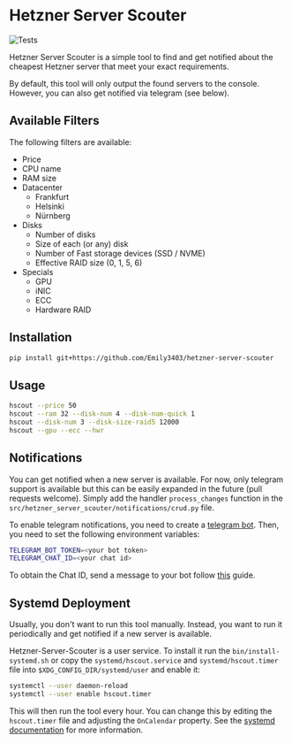 # Hetzner Server Scouter

![Tests](https://github.com/Emily3403/hetzner-server-scouter/actions/workflows/tests.yml/badge.svg)

Hetzner Server Scouter is a simple tool to find and get notified about the cheapest Hetzner server that meet your exact requirements.

By default, this tool will only output the found servers to the console. However, you can also get notified via telegram (see below).

## Available Filters

The following filters are available:
- Price
- CPU name
- RAM size
- Datacenter 
  - Frankfurt
  - Helsinki
  - Nürnberg
- Disks
  - Number of disks
  - Size of each (or any) disk
  - Number of Fast storage devices (SSD / NVME)
  - Effective RAID size (0, 1, 5, 6)
- Specials 
  - GPU
  - iNIC
  - ECC
  - Hardware RAID

## Installation

```bash
pip install git+https://github.com/Emily3403/hetzner-server-scouter
```

## Usage

```bash
hscout --price 50
hscout --ram 32 --disk-num 4 --disk-num-quick 1
hscout --disk-num 3 --disk-size-raid5 12000
hscout --gpu --ecc --hwr
```

## Notifications

You can get notified when a new server is available. For now, only telegram support is available but this can be easily expanded in the future (pull requests welcome). Simply add the handler `process_changes` function in the `src/hetzner_server_scouter/notifications/crud.py` file.

To enable telegram notifications, you need to create a [telegram bot](https://core.telegram.org/bots/tutorial). Then, you need to set the following environment variables:

```bash
TELEGRAM_BOT_TOKEN=<your bot token>
TELEGRAM_CHAT_ID=<your chat id>
```

To obtain the Chat ID, send a message to your bot follow [this](https://stackoverflow.com/a/32572159/11163194) guide.

## Systemd Deployment

Usually, you don't want to run this tool manually. Instead, you want to run it periodically and get notified if a new server is available.

Hetzner-Server-Scouter is a user service. To install it run the `bin/install-systemd.sh` or copy the `systemd/hscout.service` and `systemd/hscout.timer` file into `$XDG_CONFIG_DIR/systemd/user` and enable it:

```bash
systemctl --user daemon-reload
systemctl --user enable hscout.timer
```

This will then run the tool every hour. You can change this by editing the `hscout.timer` file and adjusting the `OnCalendar` property. See the [systemd documentation](https://www.freedesktop.org/software/systemd/man/latest/systemd.timer.html#OnCalendar=) for more information.
